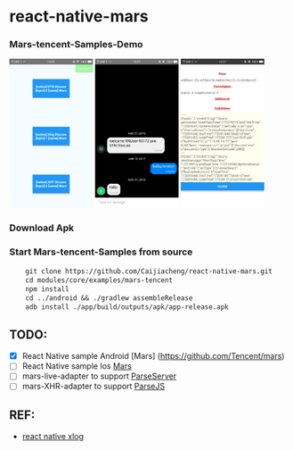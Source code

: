 # react-native-mars
	
### Mars-tencent-Samples-Demo

<img src="images/1.png" alt="Main" style="width: 150px;"/>
<img src="images/2.png" alt="Chat" style="width: 150px;"/>
<img src="images/3.png" alt="statics" style="width: 150px;"/>


### Download Apk


### Start Mars-tencent-Samples from source
```
    git clone https://github.com/Caijiacheng/react-native-mars.git
    cd modules/core/examples/mars-tencent
    npm install 
    cd ../android && ./gradlew assembleRelease
    adb install ./app/build/outputs/apk/app-release.apk
```


## TODO:
- [x] React Native sample Android [Mars] (https://github.com/Tencent/mars)
- [ ] React Native sample Ios [Mars](https://github.com/Tencent/mars)
- [ ] mars-live-adapter to support [ParseServer](https://github.com/ParsePlatform/parse-server)
- [ ] mars-XHR-adapter to support [ParseJS](https://github.com/ParsePlatform/Parse-SDK-JS)

## REF:
- [react native xlog](https://github.com/EngsShi/react-native-xlog)
	
	